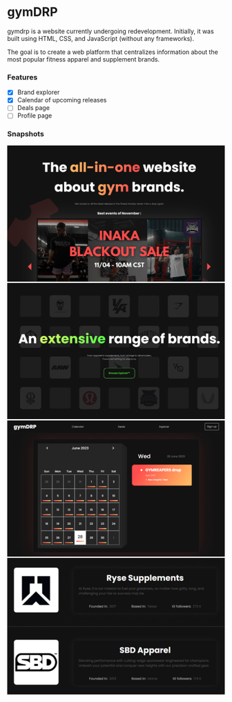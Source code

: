 # gymDRP

gymdrp is a website currently undergoing redevelopment. Initially, it was built using HTML, CSS, and JavaScript (without any frameworks).

The goal is to create a web platform that centralizes information about the most popular fitness apparel and supplement brands.

### Features

- [x] Brand explorer
- [x] Calendar of upcoming releases
- [ ] Deals page
- [ ] Profile page

### Snapshots

![Snapshot 1](public/gymdrp-snapshot-1.png)
![Snapshot 2](public/gymdrp-snapshot-2.png)
![Snapshot 3](public/gymdrp-snapshot-3.png)
![Snapshot 4](public/gymdrp-snapshot-4.png)
